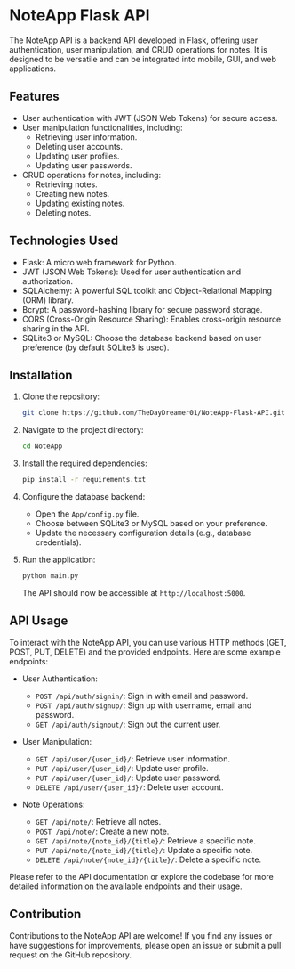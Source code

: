 # NoteApp Flask API

The NoteApp API is a backend API developed in Flask, offering user authentication, user manipulation, and CRUD operations for notes. It is designed to be versatile and can be integrated into mobile, GUI, and web applications.

## Features

- User authentication with JWT (JSON Web Tokens) for secure access.
- User manipulation functionalities, including:
  - Retrieving user information.
  - Deleting user accounts.
  - Updating user profiles.
  - Updating user passwords.
- CRUD operations for notes, including:
  - Retrieving notes.
  - Creating new notes.
  - Updating existing notes.
  - Deleting notes.

## Technologies Used

- Flask: A micro web framework for Python.
- JWT (JSON Web Tokens): Used for user authentication and authorization.
- SQLAlchemy: A powerful SQL toolkit and Object-Relational Mapping (ORM) library.
- Bcrypt: A password-hashing library for secure password storage.
- CORS (Cross-Origin Resource Sharing): Enables cross-origin resource sharing in the API.
- SQLite3 or MySQL: Choose the database backend based on user preference (by default SQLite3 is used).

## Installation

1. Clone the repository:

   ```bash
   git clone https://github.com/TheDayDreamer01/NoteApp-Flask-API.git
   ```

2. Navigate to the project directory:

   ```bash
   cd NoteApp
   ```

3. Install the required dependencies:

   ```bash
   pip install -r requirements.txt
   ```

4. Configure the database backend:

   - Open the `App/config.py` file.
   - Choose between SQLite3 or MySQL based on your preference.
   - Update the necessary configuration details (e.g., database credentials).

5. Run the application:

   ```bash
   python main.py
   ```

   The API should now be accessible at `http://localhost:5000`.

## API Usage

To interact with the NoteApp API, you can use various HTTP methods (GET, POST, PUT, DELETE) and the provided endpoints. Here are some example endpoints:

- User Authentication:
  - `POST /api/auth/signin/`: Sign in with email and password.
  - `POST /api/auth/signup/`: Sign up with username, email and password.
  - `GET /api/auth/signout/`: Sign out the current user.

- User Manipulation:
  - `GET /api/user/{user_id}/`: Retrieve user information.
  - `PUT /api/user/{user_id}/`: Update user profile.
  - `PUT /api/user/{user_id}/`: Update user password.
  - `DELETE /api/user/{user_id}/`: Delete user account.

- Note Operations:
  - `GET /api/note/`: Retrieve all notes.
  - `POST /api/note/`: Create a new note.
  - `GET /api/note/{note_id}/{title}/`: Retrieve a specific note.
  - `PUT /api/note/{note_id}/{title}/`: Update a specific note.
  - `DELETE /api/note/{note_id}/{title}/`: Delete a specific note.

Please refer to the API documentation or explore the codebase for more detailed information on the available endpoints and their usage.

## Contribution

Contributions to the NoteApp API are welcome! If you find any issues or have suggestions for improvements, please open an issue or submit a pull request on the GitHub repository.

